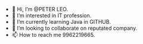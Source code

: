 - 👋 Hi, I’m @PETER LEO.
- 👀 I’m interested in IT profession.
- 🌱 I’m currently learning Java in GITHUB.
- 💞️ I’m looking to collaborate on reputated company.
- 📫 How to reach me 9962219665.

<!---
PETERLEO55/PETERLEO55 is a ✨ special ✨ repository because its `README.md` (this file) appears on your GitHub profile.
You can click the Preview link to take a look at your changes.
--->
